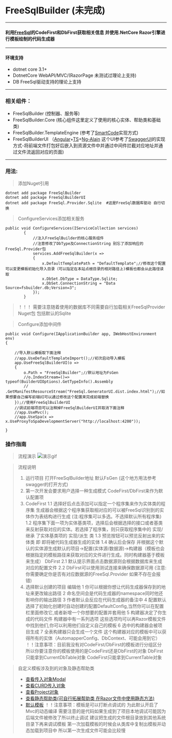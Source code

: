 # FreeSqlBuilder (未完成)
---
#### 利用[FreeSql](https://github.com/dotnetcore/FreeSql)的CodeFirst和DbFirst获取相关信息 并使用.NetCore Razor引擎进行模板绘制的代码生成器
---
#### 环境支持
- dotnet core 3.1+
- DotnetCore WebAPI/MVC/(RazorPage 未测试过理论上支持)
- DB FreeSql驱动支持的理论上支持
---
### 相关组件：
- FreeSqlBuilder (控制器、服务等)
- FreeSqlBuilder.Core (核心组件这里定义了使用的核心实体、帮助类和基础类)
- FreeSqlBuilder.TemplateEngine (参考了[SmartCode](https://github.com/dotnetcore/SmartCode)实现方式)
- FreeSqlBuilderUI （[Angular](https://angular.cn/)+[TS](https://www.tslang.cn/docs/home.html)+[Ng-Alain](https://ng-alain.com/theme/getting-started/zh) 这个UI参考了[SwaggerUI](https://github.com/domaindrivendev/Swashbuckle)的实现方式-将前端文件打包好后嵌入到资源文件中并通过中间件拦截对应地址并通过文件流返回对应的页面)
---
### 用法:
> 添加Nuget引用
```
dotnet add package FreeSqlBuilder
dotnet add package FreeSqlBuilderUI
dotnet add package FreeSql.Provider.Sqlite  #这是FreeSql数据库驱动 自行切换
```


> ConfigureServices添加相关服务

``` CSharp
public void ConfigureServices(IServiceCollection services)
        {
            //注入FreeSqlBuilder的核心服务组件 
            //注意修改了DbType及ConnectionString 别忘了添加响应的FreeSql.Provider包
            services.AddFreeSqlBuilder(x =>
            {
                x.DefaultTemplatePath = "DefaultTemplate";//修改这个配置可以变更模板初始化导入目录（可以指定在本站点根目录的相对路径上)模板也都会从此路径读取
                x.DbSet.DbType = DataType.Sqlite;
                x.DbSet.ConnectionString = "Data Source=fsbuilder.db;Version=3";
            });
        }

```
> ！！！ 需要注意随着使用的数据库不同需要自行加载相关FreeSqlProvider Nuget包 包括默认的Sqlite

> Configure添加中间件

``` CSharp
public void Configure(IApplicationBuilder app, IWebHostEnvironment env)
{

    //导入默认模板取下面注释
    //app.UseDefaultTemplateImport();//初次启动导入模板
    app.UseFreeSqlBuilderUI(o =>
    {
        o.Path = "FreeSqlBuilder";//默认地址为FsGen
        //o.IndexStream=()=> typeof(BuilderUIOptions).GetTypeInfo().Assembly
        //    .GetManifestResourceStream("FreeSql.GeneratorUI.dist.index.html");//如果想要自己编写前端UI可以通过修改这个配置来完成前端替换
    });//使用FreeSqlBuilderUI
    //调试前端项目可以注释掉FreeSqlBuilderUI并取消下面注释
    //app.UseMvc();
    //app.UseSpa(x => x.UseProxyToSpaDevelopmentServer("http://localhost:4200"));

}

```

### 操作指南
> 流程演示
![演示gif](./doc/screen/work.gif)


> 流程说明
> 1. 运行项目 打开FreeSqlBuilder地址 默认FsGen (这个地方用法参考swagger的打开方式)
> 2. 第一次开发会要求用户选择一种生成模式 CodeFirst/DbFirst来作为默认配置项
> 3. CodeFirst
 1.1 选择好后点击添加可以指定一个程序集来作为实体类的程序集 生成器会根据这个程序集获取相对应的可以被FreeSql识别到的实体作为表结构进行生成 (注:程序集可以多选。不选择默认所有程序集)
> 1.2 程序集下面一项为实体基类项，选择后会根据选择的接口或者基类来反射获取对应的实体。若选择了程序集，则只获取程序集中的 实现/继承 了实体基类项的 实现/派生 类
> 1.3 预览按钮可以预览反射出来的实体类 即 即将被代码生成器生成的实体
> 1.4 确认后会保存 并根据这个默认的实体源生成默认的项目->配置(实体源/数据源)->构建器（模板也会根据指定的模板路径来获取对应的文件进行生成。同时构建器基于模板来生成）
> DbFirst
 2.1 默认提示界面点击数据源则会根据数据库来生成对应的配置文件
 2.2 DbFirst可以使用测试连接来确保数据源可用 (注意:你需要确定你是否有对应数据源的FreeSql.Provider 如果不存在会报错) 
> 4. 选择默认创建的项目 编辑他
> 1 你可以根据你想让代码生成器保存到的地址来更改输出路径
> 2 命名空间会是代码生成器的namespace同时他还影响你的输出路径
> 3 作者默认会反应在代码生成器的备注中
> 4 配置默认选择了初始化创建时自动创建的配置DefaultConfig,当然你可以在配置栏里面修改它,或者新增一个你想要的配置并套用他
> 5 构建器决定了你生成的代码文件 构建器中有一系列选项 这些选项均可以再Razor模板文件中找到他们,你可以利用他们自定义自己的模板
> 6 选中的构建器会被项目生成
> 7 全表构建器只会生成一个文件 这个构建器对应的模板中可以获得所有的实体（AutomapperConfig、DbContext、可能会用到它）
> ！！注意事项：目前我没有对CodeFirst/DbFirst的模板进行分组区分 所以你要注意你的模板使用的是CodeFirst还是DbFirst的对象 DbFirst只能拿到CurrentDbTable对象 CodeFirst只能拿到CurrentTable对象


> 自定义模板涉及到的对象及静态帮助类
> - [查看传入对象Modal](https://github.com/movingsam/FreeSqlBuilder/blob/master/src/FreeSqlBuilder/FreeSqlBuilder.TemplateEngine/BuildTask.cs)
> - [查看CURD传入对象](https://github.com/movingsam/FreeSqlBuilder/blob/master/src/FreeSqlBuilder/FreeSqlBuilder.TemplateEngine/CurdTask.cs)
> - [查看Project对象](https://github.com/movingsam/FreeSqlBuilder/blob/master/src/FreeSqlBuilder/FreeSqlBuilder.Core/Project.cs)
> - [查看静态帮助类(可自行拓展帮助类 在Razor文件中使用静态方法)](https://github.com/movingsam/FreeSqlBuilder/blob/master/src/FreeSqlBuilder/FreeSqlBuilder.TemplateEngine/Utilities)
> - [默认模板](https://github.com/movingsam/FreeSqlBuilder/tree/master/src/FreeSqlBuilder/FreeSqlBuilder/RazorTemplate)
> ！！注意事项：模板是可以打断点调试的 为此默认开启了Mvc的动态编译 需要注意的是代码如果生成到了项目本地调试可能因为后端文件被修改了所以终止调试 
建议把生成的文件根目录放到其他系统目录下再来调试模板 第一次加载模板的时候会从类库中复制出模板并动态加载到项目中 所以第一次生成文件可能会比较慢





